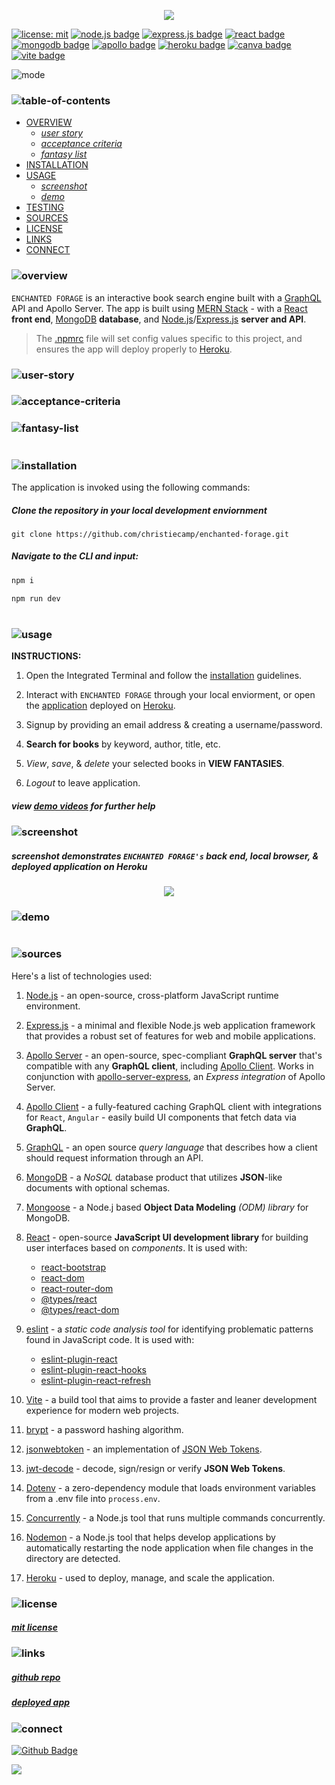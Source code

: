 <p align="center">
<img src="./mermaid-melt/branding/header.png"/>
</p>

[![license: mit](https://img.shields.io/badge/license-mit-blue)](https://opensource.org/licenses/MIT)
[![node.js badge](https://img.shields.io/badge/node-teal?logo=nodedotjs&logoColor=white&style=flat)](https://nodejs.org/en)
[![express.js badge](https://img.shields.io/badge/express-plum.svg?&logo=Express&logoColor=white)](https://expressjs.com/)
[![react badge](https://img.shields.io/badge/react-lightgrey.svg?&logo=React&logoColor=white)](https://react.dev/)
[![mongodb badge](https://img.shields.io/badge/mongodb-salmon.svg?&logo=MongoDB&logoColor=white)](https://www.mongodb.com/)
[![apollo badge](https://img.shields.io/badge/-apollographQL-lightblue?&logo=apollo-graphql)](https://www.apollographql.com/)
[![heroku badge](https://img.shields.io/badge/heroku-purple.svg?&logo=Insomnia&logoColor=white)](https://heroku.com)
[![canva badge](https://img.shields.io/badge/canva-lightyellow.svg?&logo=Canva&logoColor=white)](https://canva.com/)
[![vite badge](https://img.shields.io/badge/vite-midnightblue.svg?&logo=Vite&logoColor=white)](https://vitejs.dev/)

<p align="left">
  <img alt="mode" src="https://img.shields.io/badge/view-darkmode-black.svg?&logo=Github&logoColor=white" >
</p>

### ![table-of-contents](./mermaid-melt/branding/toc.png)

- [OVERVIEW](#overview)
  - [*user story*](#user-story)
  - [*acceptance criteria*](#accpetance-criteria)
  - [*fantasy list*](#fantasy-list)
- [INSTALLATION](#installation)
- [USAGE](#usage)
  - [*screenshot*](#screenshot)
  - [*demo*](#demo)
- [TESTING](#testing)
- [SOURCES](#sources)
- [LICENSE](#license)
- [LINKS](#links)
- [CONNECT](#connect)

### ![overview](./mermaid-melt/branding/1.png)

`ENCHANTED FORAGE` is an interactive book search engine built with a [GraphQL](https://www.apollographql.com/) API and Apollo Server. The app is built using [MERN Stack](https://www.mongodb.com/mern-stack) - with a [React](https://react.dev/) **front end**, [MongoDB](https://www.mongodb.com/) **database**, and [Node.js](https://nodejs.org/en)/[Express.js](https://www.npmjs.com/package/express) **server and API**.

>The [.npmrc](https://docs.npmjs.com/cli/v10/configuring-npm/npmrc) file will set config values specific to this project, and ensures the app will deploy properly to [Heroku](https://www.heroku.com).


### ![user-story](./mermaid-melt/branding/9.png)
<!-- <p align="center">
  <img src="./mermaid-melt/branding/user-story.png"/>
</p> -->

### ![acceptance-criteria](./mermaid-melt/branding/10.png)
<!-- <p align="center">
  <img src="./mermaid-melt/branding/ac.png"/>
</p> -->

### ![fantasy-list](./mermaid-melt/branding/11.png)
<!-- <p align="center">
  <img src="./mermaid-melt/branding/killer-list.png"/>
</p> -->

#

### ![installation](./mermaid-melt/branding/2.png)

The application is invoked using the following commands:

##### *Clone the repository in your local development enviornment*

```
git clone https://github.com/christiecamp/enchanted-forage.git
```

##### *Navigate to the CLI and input:*

```javascript
npm i
```
```javascript
npm run dev
```
#

### ![usage](./mermaid-melt/branding/3.png)

**INSTRUCTIONS:**

1. Open the Integrated Terminal and follow the [installation](#installation) guidelines.

2. Interact with `ENCHANTED FORAGE` through your local enviorment, or open the [application]() deployed on [Heroku](https://heroku.com/home).

3. Signup by providing an email address & creating a username/password.

4. **Search for books** by keyword, author, title, etc.

5. *View*, *save*, & *delete* your selected books in **VIEW FANTASIES**.

6. *Logout* to leave application.


##### view [demo videos](#demo) for further help


### ![screenshot](./mermaid-melt/branding/12.png)
             
##### *screenshot demonstrates `ENCHANTED FORAGE's` back end, local browser, & deployed application on **Heroku***

<p align="center">
<img src="./mermaid-melt/demo/ss.png"/>
</p> 


### ![demo](./mermaid-melt/branding/13.png)


#

### ![sources](./mermaid-melt/branding/4.png)

Here's a list of technologies used:

1. [Node.js](https://nodejs.org/en) - an open-source, cross-platform JavaScript runtime environment.

2. [Express.js](<(https://expressjs.com)>) - a minimal and flexible Node.js web application framework that provides a robust set of features for web and mobile applications.

3. [Apollo Server](https://webpack.js.org/) - an open-source, spec-compliant **GraphQL server** that's compatible with any **GraphQL client**, including [Apollo Client](). Works in conjunction with [apollo-server-express](https://www.npmjs.com/package/apollo-server-express), an *Express integration* of Apollo Server.

4. [Apollo Client](https://www.npmjs.com/package/@apollo/client) - a fully-featured caching GraphQL client with integrations for `React`, `Angular` - easily build UI components that fetch data via **GraphQL**.

4. [GraphQL](https://graphql.org/) - an open source *query language* that describes how a client should request information through an API.

5. [MongoDB](https://www.mongodb.com/) - a *NoSQL* database product that utilizes **JSON**-like documents with optional schemas.

6. [Mongoose](https://mongoosejs.com/) - a Node.j based **Object Data Modeling** *(ODM) library* for MongoDB.

7. [React](https://react.dev/) - open-source **JavaScript UI development library** for building user interfaces based on *components*. It is used with:
      * [react-bootstrap](https://www.npmjs.com/package/react-bootstrap)
      * [react-dom](https://legacy.reactjs.org/docs/react-dom.html)
      * [react-router-dom](https://www.npmjs.com/package/react-router-dom)
      * [@types/react](https://www.npmjs.com/package/@types/react)
      * [@types/react-dom](https://www.npmjs.com/package/@types/react-dom)

8. [eslint](https://eslint.org/) - a *static code analysis tool* for identifying problematic patterns found in JavaScript code. It is used with:
    * [eslint-plugin-react](https://www.npmjs.com/package/eslint-plugin-react)
    * [eslint-plugin-react-hooks](https://www.npmjs.com/package/eslint-plugin-react-hooks)
    * [eslint-plugin-react-refresh](https://www.npmjs.com/package/eslint-plugin-react-refresh)

9. [Vite](https://vitejs.dev/guide/) -  a build tool that aims to provide a faster and leaner development experience for modern web projects.

10. [brypt](https://www.npmjs.com/package/bcrypt) -  a password hashing algorithm.

11. [jsonwebtoken]() - an implementation of [JSON Web Tokens](https://datatracker.ietf.org/doc/html/rfc7519).

12. [jwt-decode](https://www.npmjs.com/package/jwt-decode) - decode, sign/resign or verify **JSON Web Tokens**.

13. [Dotenv](https://www.npmjs.com/package/dotenv) - a zero-dependency module that loads environment variables from a .env file into `process.env`.

14. [Concurrently](https://www.npmjs.com/package/concurrently) - a Node.js tool that runs multiple commands concurrently.

15. [Nodemon](https://www.npmjs.com/package/nodemon) - a Node.js tool that helps develop applications by automatically restarting the node application when file changes in the directory are detected.

16. [Heroku](https://heroku.com) - used to deploy, manage, and scale the application.


### ![license](./mermaid-melt/branding/5.png)

##### [mit license](./LICENSE)

### ![links](./mermaid-melt/branding/6.png)

##### [*github repo*](https://github.com/christiecamp/enchanted-forage)

##### [*deployed app*]()

### ![connect](./mermaid-melt/branding/7.png)

[![Github Badge](https://img.shields.io/badge/christiecamp-violet.svg?&logo=Github&logoColor=white)](https://github.com/christiecamp/enchanted-forage)

<a href="mailto:christiecamphoto@gmail.com">
<img src="https://img.shields.io/badge/gmail-lightpink.svg?&logo=Gmail&logoColor=white" />
</a>